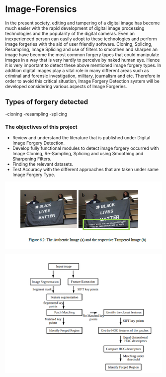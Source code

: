 # Image-Forensics

In the present society, editing and tampering of a digital image has become much easier with the rapid development of digital image processing technologies and the popularity of the digital cameras. Even an inexperienced person can easily adopt to these technologies and perform image forgeries with the aid of user friendly software. 
Cloning, Splicing, Resampling, Image Splicing and use of filters to smoothen and sharpen an image have become the most common forgery types that could manipulate images in a way that is very hardly to perceive by naked human eye. Hence it is very important to detect these above mentioned image forgery types.
In addition digital images play a vital role in many different areas such as criminal and forensic investigation, military, journalism and etc. Therefore in order to avoid this critical situation, Image Forgery Detection system will be developed considering various aspects of Image Forgeries.

## Types of forgery detected 
-cloning 
-resampling
-splicing 

### The objectives of this project
- Review and understand the literature that is published under Digital Image Forgery Detection.
- Develop fully functional modules to detect image forgery occurred with Image Cloning, Re-Sampling, Splicing and using Smoothing and Sharpening Filters.
- Finding the relevant datasets.
- Test Accuracy with the different approaches that are taken under same Image Forgery Type.

![](Capture.PNG)

![](Capture2.PNG)
